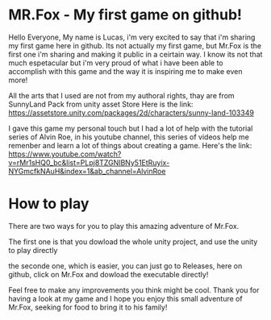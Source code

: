 # MR.Fox - My first game on github!

Hello Everyone, My name is Lucas, i'm very excited to say that i'm sharing my first game here in github.
Its not actually my first game, but Mr.Fox is the first one i'm sharing and making it public in a ceirtain way.
I know its not that much espetacular but i'm very proud of what i have been able to accomplish with this game and the way it is inspiring me to make even more!

All the arts that I used are not from my authoral rights, thay are from SunnyLand Pack from unity asset Store
Here is the link: https://assetstore.unity.com/packages/2d/characters/sunny-land-103349

I gave this game my personal touch but I had a lot of help with the tutorial series of Alvin Roe, in his youtube channel, this series of videos help me remenber and learn a lot of things about creating a game.
Here's the link: https://www.youtube.com/watch?v=rMr1sHQ0_bc&list=PLpj8TZGNIBNy51EtRuyix-NYGmcfkNAuH&index=1&ab_channel=AlvinRoe




# How to play


There are two ways for you to play this amazing adventure of Mr.Fox.

The first one is that you dowload the whole unity project, and use the unity to play directly

the seconde one, which is easier, you can just go to Releases, here on github, click on Mr.Fox and dowload the executable directly!


Feel free to make any improvements you think might be cool.
Thank you for having a look at my game and I hope you enjoy this small adventure of Mr.Fox, seeking for food to bring it to his family! 
